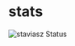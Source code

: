 # stats
![staviasz Status](https://github-readme-stats.vercel.app/api?username=staviasz&show_icons=true)
